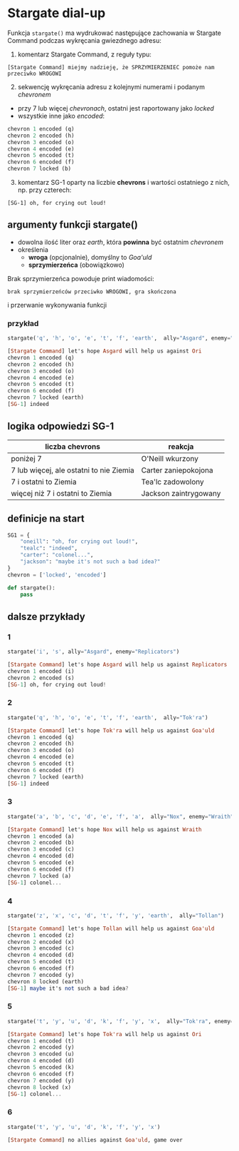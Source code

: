 # Stargate dial-up

Funkcja `stargate()` ma wydrukować następujące zachowania w Stargate Command podczas wykręcania gwiezdnego adresu:

1. komentarz Stargate Command, z reguły typu:
  
  `[Stargate Command] miejmy nadzieję, że SPRZYMIERZENIEC pomoże nam przeciwko WROGOWI`

2. sekwencję wykręcania adresu z kolejnymi numerami i podanym _chevronem_
  * przy 7 lub więcej _chevronach_, ostatni jest raportowany jako _locked_
  * wszystkie inne jako _encoded_:


```haskell
chevron 1 encoded (q)
chevron 2 encoded (h)
chevron 3 encoded (o)
chevron 4 encoded (e)
chevron 5 encoded (t)
chevron 6 encoded (f)
chevron 7 locked (b)
```

3. komentarz SG-1 oparty na liczbie **chevrons** i wartości ostatniego z nich, np. przy czterech:

`[SG-1] oh, for crying out loud!`

## argumenty funkcji stargate()

* dowolna ilość liter oraz _earth_, która **powinna** być ostatnim _chevronem_
* określenia 
  * **wroga** (opcjonalnie), domyślny to _Goa'uld_
  * **sprzymierzeńca** (obowiązkowo)
  
Brak sprzymierzeńca powoduje print wiadomości:

   `brak sprzymierzeńców przeciwko WROGOWI, gra skończona`
    
i przerwanie wykonywania funkcji

### przykład

```python
stargate('q', 'h', 'o', 'e', 't', 'f', 'earth',  ally="Asgard", enemy="Ori")
```

```haskell
[Stargate Command] let's hope Asgard will help us against Ori
chevron 1 encoded (q)
chevron 2 encoded (h)
chevron 3 encoded (o)
chevron 4 encoded (e)
chevron 5 encoded (t)
chevron 6 encoded (f)
chevron 7 locked (earth)
[SG-1] indeed
```
   

## logika odpowiedzi SG-1

| liczba chevrons                         | reakcja               |
|-----------------------------------------|-----------------------|
| poniżej 7                               | O'Neill wkurzony      |
| 7 lub więcej, ale ostatni to nie Ziemia | Carter zaniepokojona  |
| 7 i ostatni to Ziemia                   | Tea'lc zadowolony     |
| więcej niż 7 i ostatni to Ziemia        | Jackson zaintrygowany |

## definicje na start

```python
SG1 = {
    "oneill": "oh, for crying out loud!",
    "tealc": "indeed",
    "carter": "colonel...",
    "jackson": "maybe it's not such a bad idea?"
}
chevron = ['locked', 'encoded']

def stargate():
    pass
```

## dalsze przykłady

### 1

```python
stargate('i', 's', ally="Asgard", enemy="Replicators")
```

```haskell
[Stargate Command] let's hope Asgard will help us against Replicators
chevron 1 encoded (i)
chevron 2 encoded (s)
[SG-1] oh, for crying out loud!
```

### 2

```python
stargate('q', 'h', 'o', 'e', 't', 'f', 'earth',  ally="Tok'ra")
```

```haskell
[Stargate Command] let's hope Tok'ra will help us against Goa'uld
chevron 1 encoded (q)
chevron 2 encoded (h)
chevron 3 encoded (o)
chevron 4 encoded (e)
chevron 5 encoded (t)
chevron 6 encoded (f)
chevron 7 locked (earth)
[SG-1] indeed
```

### 3

```python
stargate('a', 'b', 'c', 'd', 'e', 'f', 'a',  ally="Nox", enemy="Wraith")
```

```haskell
[Stargate Command] let's hope Nox will help us against Wraith
chevron 1 encoded (a)
chevron 2 encoded (b)
chevron 3 encoded (c)
chevron 4 encoded (d)
chevron 5 encoded (e)
chevron 6 encoded (f)
chevron 7 locked (a)
[SG-1] colonel...
```

### 4

```python
stargate('z', 'x', 'c', 'd', 't', 'f', 'y', 'earth',  ally="Tollan")
```

```haskell
[Stargate Command] let's hope Tollan will help us against Goa'uld
chevron 1 encoded (z)
chevron 2 encoded (x)
chevron 3 encoded (c)
chevron 4 encoded (d)
chevron 5 encoded (t)
chevron 6 encoded (f)
chevron 7 encoded (y)
chevron 8 locked (earth)
[SG-1] maybe it's not such a bad idea?
```

### 5

```python
stargate('t', 'y', 'u', 'd', 'k', 'f', 'y', 'x',  ally="Tok'ra", enemy="Ori")
```

```haskell
[Stargate Command] let's hope Tok'ra will help us against Ori
chevron 1 encoded (t)
chevron 2 encoded (y)
chevron 3 encoded (u)
chevron 4 encoded (d)
chevron 5 encoded (k)
chevron 6 encoded (f)
chevron 7 encoded (y)
chevron 8 locked (x)
[SG-1] colonel...
```


### 6

```python
stargate('t', 'y', 'u', 'd', 'k', 'f', 'y', 'x')
```

```haskell
[Stargate Command] no allies against Goa'uld, game over
```
